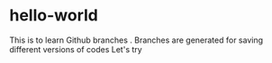 # hello-world

This is to learn Github branches . Branches are generated for saving different versions of codes
Let's try
